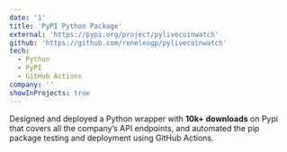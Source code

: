 ```yaml
---
date: '1'
title: 'PyPI Python Package'
external: 'https://pypi.org/project/pylivecoinwatch'
github: 'https://github.com/reneleogp/pylivecoinwatch'
tech:
  - Python
  - PyPI
  - GitHub Actions
company: ''
showInProjects: true
---
```


Designed and deployed a Python wrapper with **10k+ downloads** on Pypi that covers all the company’s API endpoints, and automated the pip package testing and deployment using GitHub Actions.
